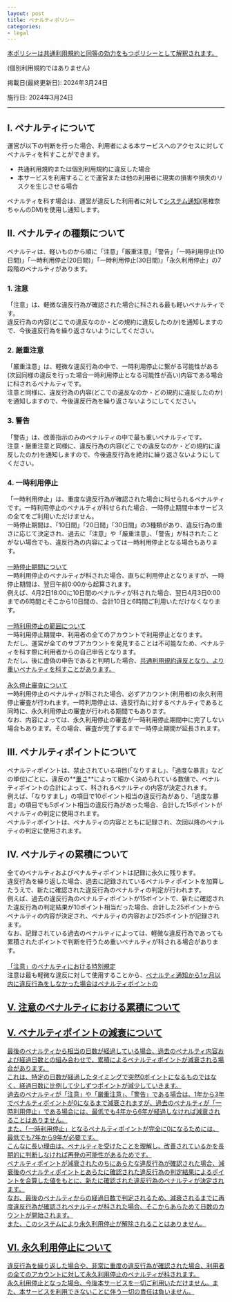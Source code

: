 ```yaml
---
layout: post
title: ペナルティポリシー
categories:
- legal
---
```

<u>本ポリシーは<a href="{{site.url}}/legal/tos" class="a-orange">共通利用規約</a>と同等の効力をもつポリシーとして解釈されます。</u>

(個別利用規約ではありません)

掲載日(最終更新日): 2024年3月24日

施行日: 2024年3月24日

---

## I. ペナルティについて

運営が以下の判断を行った場合、利用者による本サービスへのアクセスに対してペナルティを科すことができます。

- 共通利用規約または個別利用規約に違反した場合
- 本サービスを利用することで運営または他の利用者に現実の損害や損失のリスクを生じさせる場合

ペナルティを科す場合は、運営が違反した利用者に対して<a href="https://support.center.sina-chan.com/servicedesk/customer/portal/1/article/33620" class="a-orange">システム通知</a>(思椎奈ちゃんのDM)を使用し通知します。


## II. ペナルティの種類について

ペナルティは、軽いものから順に「注意」「厳重注意」「警告」「一時利用停止(10日間)」「一時利用停止(20日間)」「一時利用停止(30日間)」「永久利用停止」の7段階のペナルティがあります。

### 1. 注意

「注意」は、軽微な違反行為が確認された場合に科される最も軽いペナルティです。<br>違反行為の内容(どこでの違反なのか・どの規約に違反したのか)を通知しますので、今後違反行為を繰り返さないようにしてください。

### 2. 厳重注意

「厳重注意」は、軽微な違反行為の中で、一時利用停止に繋がる可能性がある(次回同様の違反を行った場合一時利用停止となる可能性が高い)内容である場合に科されるペナルティです。<br>注意と同様に、違反行為の内容(どこでの違反なのか・どの規約に違反したのか)を通知しますので、今後違反行為を繰り返さないようにしてください。

### 3. 警告

「警告」は、改善指示のみのペナルティの中で最も重いペナルティです。<br>注意・厳重注意と同様に、違反行為の内容(どこでの違反なのか・どの規約に違反したのか)を通知しますので、今後違反行為を絶対に繰り返さないようにしてください。

### 4. 一時利用停止

「一時利用停止」は、重度な違反行為が確認された場合に科せられるペナルティです。一時利用停止のペナルティが科せられた場合、一時停止期間中本サービスの全てをご利用いただけません。<br>一時停止期間は、「10日間」「20日間」「30日間」の3種類があり、違反行為の重さに応じて決定され、過去に「注意」や「厳重注意」、「警告」が科されたことがない場合でも、違反行為の内容によっては一時利用停止となる場合もあります。<br><br><u>一時停止期間について</u><br>一時利用停止のペナルティが科された場合、直ちに利用停止となりますが、一時停止期間は、翌日午前0:00から起算されます。<br>例えば、4月2日18:00に10日間のペナルティが科された場合、翌日4月3日0:00までの6時間とそこから10日間の、合計10日と6時間ご利用いただけなくなります。<br><br><u>一時利用停止の範囲について</u><br>一時利用停止期間中、利用者の全てのアカウントで利用停止となります。<br>ただし、運営が全てのサブアカウントを発見することは不可能なため、ペナルティを科す際に利用者からの自己申告となります。<br>ただし、後に虚偽の申告であると判明した場合、<u><a href="{{site.url}}/legal/tos" class="a-orange">共通利用規約</a>違反となり、より重いペナルティを科すことがあります。</u><br><br><u>永久停止審査について</u><br>一時利用停止のペナルティが科された場合、必ずアカウント(利用者)の永久利用停止審査が行われます。一時利用停止は、違反行為に対するペナルティであると同時に、永久利用停止の審査が行われる期間でもあります。<br>なお、内容によっては、永久利用停止の審査が一時利用停止期間中に完了しない場合もあります。その場合、審査が完了するまで一時停止期間が延長されます。

## III. ペナルティポイントについて

ペナルティポイントは、禁止されている項目(「なりすまし」、「過度な暴言」などの単位)ごとに、違反の**<u>重さ</u>**によって細かく決められている数値で、ペナルティポイントの合計によって、科されるペナルティの内容が決定されます。<br>例えば、「なりすまし」の項目で10ポイント相当の違反行為があり、「過度な暴言」の項目でも5ポイント相当の違反行為があった場合、合計した15ポイントがペナルティの判定に使用されます。<br>ペナルティポイントは、ペナルティの内容とともに記録され、次回以降のペナルティの判定に使用されます。

## IV. ペナルティの累積について

全てのペナルティおよびペナルティポイントは記録に永久に残ります。<br>違反行為を繰り返した場合、過去に記録されているペナルティポイントを加算したうえで、新たに確認された違反行為のペナルティの判定が行われます。<br>例えば、過去の違反行為のペナルティポイントが15ポイントで、新たに確認された違反行為の判定結果が10ポイント相当だった場合、合計した25ポイントからペナルティの内容が決定され、ペナルティの内容および25ポイントが記録されます。<br>なお、記録されている過去のペナルティによっては、軽微な違反行為であっても累積されたポイントで判断を行うため重いペナルティが科される場合があります。<br><br><u>「注意」のペナルティにおける特別規定</u><br>注意は最も軽微な違反に対して使用することから、<u>ペナルティ通知から1ヶ月以内に違反行為をしなかった場合はペナルティポイントの

## V. 注意のペナルティにおける累積について



## V. ペナルティポイントの減衰について

最後のペナルティから相当の日数が経過している場合、過去のペナルティ内容および経過日数との組み合わせで、累積によるペナルティポイントが減衰される場合があります。<br>これは、特定の日数が経過したタイミングで突然0ポイントになるものではなく、経過日数に比例して少しずつポイントが減少していきます。<br>過去のペナルティが「注意」や「厳重注意」、「警告」である場合は、1年から3年でペナルティポイントが0になるまで減衰されますが、過去のペナルティが「一時利用停止」である場合には、最低でも4年から6年が経過しなければ減衰されることはありません。<br>また、「一時利用停止」となるペナルティポイントが完全に0になるためには、最低でも7年から9年が必要です。<br>こんなに長い理由は、ペナルティを受けたことを理解し、改善されているかを長期的に判断しなければ再発の可能性があるためです。<br>ペナルティポイントが減衰されたのちにあらたな違反行為が確認された場合、減衰後のペナルティポイントとあらたに確認された違反行為の判定結果によるポイントを合算した値をもとに、新たに確認された違反行為のペナルティが決定されます。<br>なお、最後のペナルティからの経過日数で判定されるため、減衰されるまでに再度違反行為が確認されペナルティが科された場合、そこからあらためて日数のカウントが開始されます。<br><u>また、このシステムにより永久利用停止が解除されることはありません。</u>

## VI. 永久利用停止について

違反行為を繰り返した場合や、非常に重度の違反行為が確認された場合、利用者の全てのアカウントに対して永久利用停止のペナルティが科されます。<br>永久利用停止となった場合、今後本サービスを一切ご利用いただけません。また、本サービスを利用できないことに伴う一切の責任は負いません。